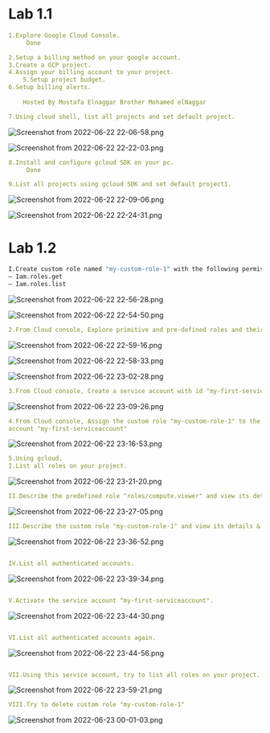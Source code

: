 # Lab 1.1

```yaml
1.Explore Google Cloud Console.
	 Done
```

```yaml
2.Setup a billing method on your google account.
3.Create a GCP project.
4.Assign your billing account to your project.
	5.Setup project budget.
6.Setup billing alerts.
	
	Hosted By Mostafa Elnaggar Brother Mohamed elNaggar
```

```yaml
7.Using cloud shell, list all projects and set default project.
```

![Screenshot from 2022-06-22 22-06-58.png](Lab%201%201%20f786275f4b5c4619ab8e921884ebd688/Screenshot_from_2022-06-22_22-06-58.png)

![Screenshot from 2022-06-22 22-22-03.png](Lab%201%201%20f786275f4b5c4619ab8e921884ebd688/Screenshot_from_2022-06-22_22-22-03.png)

```yaml
8.Install and configure gcloud SDK on your pc.
	 Done
```

```yaml
9.List all projects using gcloud SDK and set default project1.
```

![Screenshot from 2022-06-22 22-09-06.png](Lab%201%201%20f786275f4b5c4619ab8e921884ebd688/Screenshot_from_2022-06-22_22-09-06.png)

![Screenshot from 2022-06-22 22-24-31.png](Lab%201%201%20f786275f4b5c4619ab8e921884ebd688/Screenshot_from_2022-06-22_22-24-31.png)

# Lab 1.2

```bash
I.Create custom role named "my-custom-role-1" with the following permissions only:
– Iam.roles.get
– Iam.roles.list
```

![Screenshot from 2022-06-22 22-56-28.png](Lab%201%201%20f786275f4b5c4619ab8e921884ebd688/Screenshot_from_2022-06-22_22-56-28.png)

![Screenshot from 2022-06-22 22-54-50.png](Lab%201%201%20f786275f4b5c4619ab8e921884ebd688/Screenshot_from_2022-06-22_22-54-50.png)

```yaml
2.From Cloud console, Explore primitive and pre-defined roles and their permissions.
```

![Screenshot from 2022-06-22 22-59-16.png](Lab%201%201%20f786275f4b5c4619ab8e921884ebd688/Screenshot_from_2022-06-22_22-59-16.png)

![Screenshot from 2022-06-22 22-58-33.png](Lab%201%201%20f786275f4b5c4619ab8e921884ebd688/Screenshot_from_2022-06-22_22-58-33.png)

![Screenshot from 2022-06-22 23-02-28.png](Lab%201%201%20f786275f4b5c4619ab8e921884ebd688/Screenshot_from_2022-06-22_23-02-28.png)

```yaml
3.From Cloud console, Create a service account with id "my-first-serviceaccount".
```

![Screenshot from 2022-06-22 23-09-26.png](Lab%201%201%20f786275f4b5c4619ab8e921884ebd688/Screenshot_from_2022-06-22_23-09-26.png)

```yaml
4.From Cloud console, Assign the custom role "my-custom-role-1" to the service
account "my-first-serviceaccount"
```

![Screenshot from 2022-06-22 23-16-53.png](Lab%201%201%20f786275f4b5c4619ab8e921884ebd688/Screenshot_from_2022-06-22_23-16-53.png)

```yaml
5.Using gcloud,
I.List all roles on your project.

```

![Screenshot from 2022-06-22 23-21-20.png](Lab%201%201%20f786275f4b5c4619ab8e921884ebd688/Screenshot_from_2022-06-22_23-21-20.png)

```yaml
II.Describe the predefined role "roles/compute.viewer" and view its details & permissions
```

![Screenshot from 2022-06-22 23-27-05.png](Lab%201%201%20f786275f4b5c4619ab8e921884ebd688/Screenshot_from_2022-06-22_23-27-05.png)

```yaml
III.Describe the custom role "my-custom-role-1" and view its details & permissions.

```

![Screenshot from 2022-06-22 23-36-52.png](Lab%201%201%20f786275f4b5c4619ab8e921884ebd688/Screenshot_from_2022-06-22_23-36-52.png)

```yaml

IV.List all authenticated accounts.

```

![Screenshot from 2022-06-22 23-39-34.png](Lab%201%201%20f786275f4b5c4619ab8e921884ebd688/Screenshot_from_2022-06-22_23-39-34.png)

```yaml

V.Activate the service account "my-first-serviceaccount".

```

![Screenshot from 2022-06-22 23-44-30.png](Lab%201%201%20f786275f4b5c4619ab8e921884ebd688/Screenshot_from_2022-06-22_23-44-30.png)

```yaml

VI.List all authenticated accounts again.

```

![Screenshot from 2022-06-22 23-44-56.png](Lab%201%201%20f786275f4b5c4619ab8e921884ebd688/Screenshot_from_2022-06-22_23-44-56.png)

```yaml

VII.Using this service account, try to list all roles on your project.
```

![Screenshot from 2022-06-22 23-59-21.png](Lab%201%201%20f786275f4b5c4619ab8e921884ebd688/Screenshot_from_2022-06-22_23-59-21.png)

```yaml
VIII.Try to delete custom role "my-custom-role-1"

```

![Screenshot from 2022-06-23 00-01-03.png](Lab%201%201%20f786275f4b5c4619ab8e921884ebd688/Screenshot_from_2022-06-23_00-01-03.png)